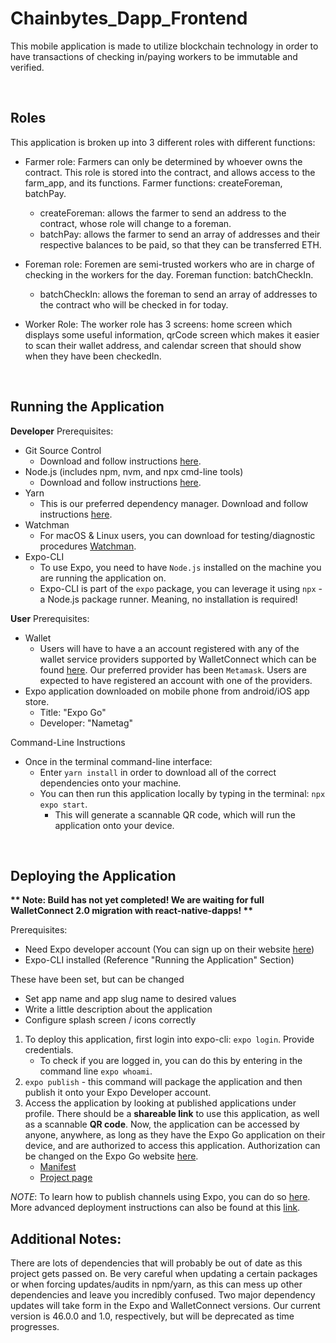 # Chainbytes_Dapp_Frontend
This mobile application is made to utilize blockchain technology in order to have transactions of checking in/paying workers to be immutable and verified. 

<br>

## Roles
This application is broken up into 3 different roles with different functions:
- Farmer role: Farmers can only be determined by whoever owns the contract. This role is stored into the contract, and allows access to the farm_app, and its functions. Farmer functions: createForeman, batchPay.
    * createForeman: allows the farmer to send an address to the contract, whose role will change to a foreman.
    * batchPay: allows the farmer to send an array of addresses and their respective balances to be paid, so that they can be transferred ETH.

- Foreman role: Foremen are semi-trusted workers who are in charge of checking in the workers for the day. Foreman function: batchCheckIn.
    * batchCheckIn: allows the foreman to send an array of addresses to the contract who will be checked in for today.

- Worker Role: The worker role has 3 screens: home screen which displays some useful information, qrCode screen which makes it easier to scan their wallet address, and calendar screen that should show when they have been checkedIn.

<br>

## Running the Application
<b>Developer</b> Prerequisites:
* Git Source Control
    * Download and follow instructions [here](https://git-scm.com/downloads).
* Node.js (includes npm, nvm, and npx cmd-line tools)
    * Download and follow instructions [here](https://nodejs.org/en/download/).
* Yarn
    * This is our preferred dependency manager. Download and follow instructions [here](https://classic.yarnpkg.com/lang/en/docs/install/#mac-stable).
* Watchman
    * For macOS & Linux users, you can download for testing/diagnostic procedures [Watchman](https://facebook.github.io/watchman/docs/install#buildinstall).  
* Expo-CLI
    * To use Expo, you need to have `Node.js` installed on the machine you are running the application on.
    * Expo-CLI is part of the `expo` package, you can leverage it using `npx` - a Node.js package runner. Meaning, no installation is required!

<b>User</b> Prerequisites:
* Wallet
    * Users will have to have a an account registered with any of the wallet service providers supported by WalletConnect which can be found [here](https://explorer.walletconnect.com/?type=wallet). Our preferred provider has been `Metamask`. Users are expected to have registered an account with one of the providers.
* Expo application downloaded on mobile phone from android/iOS app store.
    * Title: "Expo Go"
    * Developer: "Nametag"

Command-Line Instructions  
* Once in the terminal command-line interface:
    * Enter `yarn install` in order to download all of the correct dependencies onto your machine.
    * You can then run this application locally by typing in the terminal: `npx expo start`.  
        * This will generate a scannable QR code, which will run the application onto your device.

<br>

## Deploying the Application

<b>
** Note: Build has not yet completed! We are waiting for full WalletConnect 2.0 migration with react-native-dapps! **  
</b> 

Prerequisites:
* Need Expo developer account (You can sign up on their website [here](https://expo.dev/))
* Expo-CLI installed (Reference "Running the Application" Section)

These have been set, but can be changed
* Set app name and app slug name to desired values
* Write a little description about the application 
* Configure splash screen / icons correctly

1. To deploy this application, first login into expo-cli: `expo login`. Provide credentials.
    * To check if you are logged in, you can do this by entering in the command line `expo whoami`.
2. `expo publish` - this command will package the application and then publish it onto your Expo Developer account.
3. Access the application by looking at published applications under profile. There should be a <b>shareable link</b> to use this application, as well as a scannable <b>QR code</b>. Now, the application can be accessed by anyone, anywhere, as long as they have the Expo Go application on their device, and are authorized to access this application. Authorization can be changed on the Expo Go website [here](https://expo.dev).
    * [Manifest](https://exp.host/@jos224/chainbytes-coffee)
    * [Project page](https://expo.dev/@jos224/chainbytes-coffee?serviceType=classic&distribution=expo-go) 

<i>NOTE</i>: To learn how to publish channels using Expo, you can do so [here](https://docs.expo.dev/archive/classic-updates/publishing/). More advanced deployment instructions can also be found at this [link](https://docs.expo.dev/archive/classic-updates/advanced-release-channels/).

## Additional Notes:
There are lots of dependencies that will probably be out of date as this project gets passed on. Be very careful when updating a certain packages or when forcing updates/audits in npm/yarn, as this can mess up other dependencies and leave you incredibly confused. Two major dependency updates will  take form in the Expo and WalletConnect versions. Our current version is 46.0.0 and 1.0, respectively, but will be deprecated as time progresses.